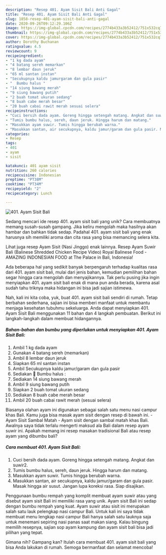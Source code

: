```yaml
---
description: "Resep 401. Ayam Sisit Bali Anti Gagal"
title: "Resep 401. Ayam Sisit Bali Anti Gagal"
slug: 1858-resep-401-ayam-sisit-bali-anti-gagal
date: 2020-09-26T09:12:29.106Z
image: https://img-global.cpcdn.com/recipes/2774b433a3b52412/751x532cq70/401-ayam-sisit-bali-foto-resep-utama.jpg
thumbnail: https://img-global.cpcdn.com/recipes/2774b433a3b52412/751x532cq70/401-ayam-sisit-bali-foto-resep-utama.jpg
cover: https://img-global.cpcdn.com/recipes/2774b433a3b52412/751x532cq70/401-ayam-sisit-bali-foto-resep-utama.jpg
author: Dorothy Buchanan
ratingvalue: 4.5
reviewcount: 9
recipeingredient:
- "1 kg dada ayam"
- "4 batang sereh memarkan"
- "8 lembar daun jeruk"
- "65 ml santan instan"
- "Secukupnya kaldu jamurgaram dan gula pasir"
- "  Bumbu halus "
- "14 siung bawang merah"
- "9 siung bawang putih"
- "2 buah tomat ukuran sedang"
- "8 buah cabe merah besar"
- "20 buah cabai rawit merah sesuai selera"
recipeinstructions:
- "Cuci bersih dada ayam. Goreng hingga setengah matang. Angkat dan suwir2."
- "Tumis bumbu halus, sereh, daun jeruk. Hingga harum dan matang."
- "Masukkan ayam suwir. Tumis hingga berubah warna."
- "Masukkan santan, air secukupnya, kaldu jamur/garam dan gula pasir. Masak hingga air susut. Jangan lupa koreksi rasa. Siap disajikan."
categories:
- Resep
tags:
- 401
- ayam
- sisit

katakunci: 401 ayam sisit 
nutrition: 260 calories
recipecuisine: Indonesian
preptime: "PT38M"
cooktime: "PT34M"
recipeyield: "2"
recipecategory: Lunch

---
```



![401. Ayam Sisit Bali](https://img-global.cpcdn.com/recipes/2774b433a3b52412/751x532cq70/401-ayam-sisit-bali-foto-resep-utama.jpg)

Sedang mencari ide resep 401. ayam sisit bali yang unik? Cara membuatnya memang susah-susah gampang. Jika keliru mengolah maka hasilnya akan hambar dan bahkan tidak sedap. Padahal 401. ayam sisit bali yang enak harusnya sih memiliki aroma dan cita rasa yang bisa memancing selera kita.

Lihat juga resep Ayam Sisit (Nasi Jinggo) enak lainnya. Resep Ayam Suwir Bali (Balinese Shredded Chicken Recipe Video) Royal Balinese Food - AMAZING INDONESIAN FOOD at The Palace in Bali, Indonesia!

Ada beberapa hal yang sedikit banyak berpengaruh terhadap kualitas rasa dari 401. ayam sisit bali, mulai dari jenis bahan, kemudian pemilihan bahan segar hingga cara mengolah dan menyajikannya. Tak perlu pusing jika ingin menyiapkan 401. ayam sisit bali enak di mana pun anda berada, karena asal sudah tahu triknya maka hidangan ini bisa jadi sajian istimewa.


Nah, kali ini kita coba, yuk, buat 401. ayam sisit bali sendiri di rumah. Tetap berbahan sederhana, sajian ini bisa memberi manfaat untuk membantu menjaga kesehatan tubuhmu sekeluarga. Anda dapat menyiapkan 401. Ayam Sisit Bali menggunakan 11 bahan dan 4 langkah pembuatan. Berikut ini langkah-langkah dalam membuat hidangannya.

<!--inarticleads1-->

##### Bahan-bahan dan bumbu yang diperlukan untuk menyiapkan 401. Ayam Sisit Bali:

1. Ambil 1 kg dada ayam
1. Gunakan 4 batang sereh (memarkan)
1. Ambil 8 lembar daun jeruk
1. Siapkan 65 ml santan instan
1. Ambil Secukupnya kaldu jamur/garam dan gula pasir
1. Sediakan  💮 Bumbu halus :
1. Sediakan 14 siung bawang merah
1. Ambil 9 siung bawang putih
1. Siapkan 2 buah tomat ukuran sedang
1. Sediakan 8 buah cabe merah besar
1. Ambil 20 buah cabai rawit merah (sesuai selera)


Biasanya olahan ayam ini digunakan sebagai salah satu menu nasi campur khas Bali. Kamu juga bisa masak ayam sisit dengan resep di bawah ini. - Ayam Sisit Sambal Matah - Ayam sisit dengan sambal matah khas Bali. Awalnya saya tidak terlalu mengerti maksud ala Bali dalam resep ayam suwir ini. Apakah memang ini resep masakan tradisional Bali atau resep ayam yang dibumbu bali? 

<!--inarticleads2-->

##### Cara membuat 401. Ayam Sisit Bali:

1. Cuci bersih dada ayam. Goreng hingga setengah matang. Angkat dan suwir2.
1. Tumis bumbu halus, sereh, daun jeruk. Hingga harum dan matang.
1. Masukkan ayam suwir. Tumis hingga berubah warna.
1. Masukkan santan, air secukupnya, kaldu jamur/garam dan gula pasir. Masak hingga air susut. Jangan lupa koreksi rasa. Siap disajikan.


Penggunaan bumbu rempah yang komplit membuat ayam suwir atau yang disebut ayam sisit Bali ini memiliki rasa yang unik. Ayam sisit Bali ini sedap dengan bumbu rempah yang kuat. Ayam suwir atau sisit ini merupakan salah satu lauk pelengkap nasi campur Bali. Untuk kali ini saya tidak membuat menu lengkap nasi campur Bali hanya salah satu lauknya saja untuk menemani sepiring nasi panas saat makan siang. Kalau bingung memilih resepnya, sajian sop ayam kampung dan ayam sisit bali bisa jadi pilihan yang tepat. 

Gimana nih? Gampang kan? Itulah cara membuat 401. ayam sisit bali yang bisa Anda lakukan di rumah. Semoga bermanfaat dan selamat mencoba!
